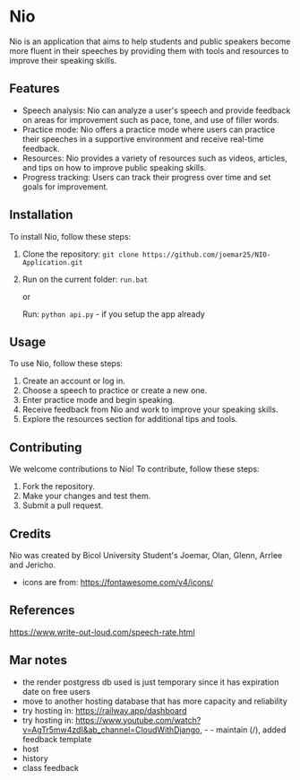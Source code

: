 # Nio

Nio is an application that aims to help students and public speakers become more fluent in their speeches by providing them with tools and resources to improve their speaking skills.

## Features

- Speech analysis: Nio can analyze a user's speech and provide feedback on areas for improvement such as pace, tone, and use of filler words.
- Practice mode: Nio offers a practice mode where users can practice their speeches in a supportive environment and receive real-time feedback.
- Resources: Nio provides a variety of resources such as videos, articles, and tips on how to improve public speaking skills.
- Progress tracking: Users can track their progress over time and set goals for improvement.

## Installation

To install Nio, follow these steps:

1. Clone the repository: `git clone https://github.com/joemar25/NIO-Application.git`
2. Run on the current folder: `run.bat`

    or

    Run: `python api.py` - if you setup the app already

## Usage

To use Nio, follow these steps:

1. Create an account or log in.
2. Choose a speech to practice or create a new one.
3. Enter practice mode and begin speaking.
4. Receive feedback from Nio and work to improve your speaking skills.
5. Explore the resources section for additional tips and tools.

## Contributing

We welcome contributions to Nio! To contribute, follow these steps:

1. Fork the repository.
2. Make your changes and test them.
3. Submit a pull request.

## Credits

Nio was created by Bicol University Student's Joemar, Olan, Glenn, Arrlee and Jericho.

- icons are from: <https://fontawesome.com/v4/icons/>

## References

<https://www.write-out-loud.com/speech-rate.html>

## Mar notes

- the render postgress db used is just temporary since it has expiration date on free users
- move to another hosting database that has more capacity and reliability
- try hosting in: <https://railway.app/dashboard>
- try hosting in: <https://www.youtube.com/watch?v=AgTr5mw4zdI&ab_channel=CloudWithDjango>, - - maintain (/), added feedback template
- host 
- history
- class feedback
